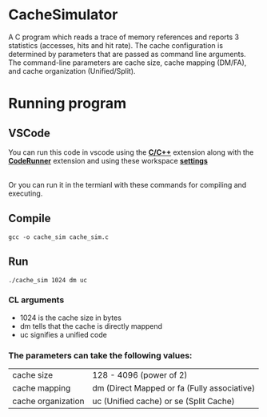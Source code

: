 # CacheSimulator
A C program which reads a trace of memory references and reports 3 statistics (accesses, hits and hit rate). The cache configuration is determined by parameters that are passed as command line arguments. The command-line parameters are cache size, cache mapping (DM/FA), and cache organization (Unified/Split).

# Running program

## VSCode

You can run this code in vscode using the <a href="https://marketplace.visualstudio.com/items?itemName=ms-vscode.cpptools"><strong>C/C++</strong></a> extension along with the <a href="https://marketplace.visualstudio.com/items?itemName=formulahendry.code-runner"><strong>CodeRunner</strong></a> extension and using these workspace [**settings**](./.vscode)

<br />
Or you can run it in the termianl with these commands for compiling and executing.

## Compile 
`gcc -o cache_sim cache_sim.c`

## Run

`./cache_sim 1024 dm uc`

### CL arguments 

- 1024 is the cache size in bytes
- dm tells that the cache is directly mappend 
- uc signifies a unified code

### The parameters can take the following values:

|   	|   	|
|---	|---	|
|  cache size 	        | 128 - 4096 (power of 2)     	              |  
|  cache mapping 	      | dm (Direct Mapped or fa (Fully associative) | 
|  cache organization 	| uc (Unified cache) or se (Split Cache)  	  | 
